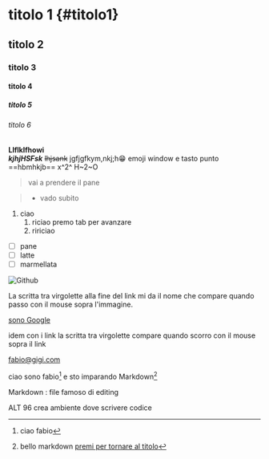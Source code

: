 # titolo 1 {#titolo1}  

## titolo 2

### titolo 3

#### titolo 4

##### titolo 5 

###### titolo 6

**Llflklfhowi** <br>
***kjhjHSFsk***
~~lhjsank~~
jgfjgfkym,nkj;h😁  emoji window e tasto punto
==hbmhkjb==
x^2^
H~2~O

> vai a prendere il pane

> - vado subito 

1. ciao
    1. riciao premo tab per avanzare 
    2. ririciao 


- [ ] pane
- [ ] latte
- [ ] marmellata

![Github](https://miro.medium.com/v2/resize:fit:1400/format:webp/1*szh8mWDRMbK5R7hlhWuHhA.png "immagine di Github")

La scritta tra virgolette alla fine del link mi da il nome che compare quando passo con il mouse sopra l'immagine.

[sono Google](https://google.com "i m Google")

idem con i link la scritta tra virgolette compare quando scorro con il mouse sopra il link

<fabio@gigi.com>

ciao sono fabio[^1] e sto imparando Markdown[^2]


Markdown
:   file famoso di editing


ALT 96  crea ambiente dove scrivere codice



[^1]: ciao fabio
[^2]: bello markdown
[premi per tornare al titolo](#titolo1)


